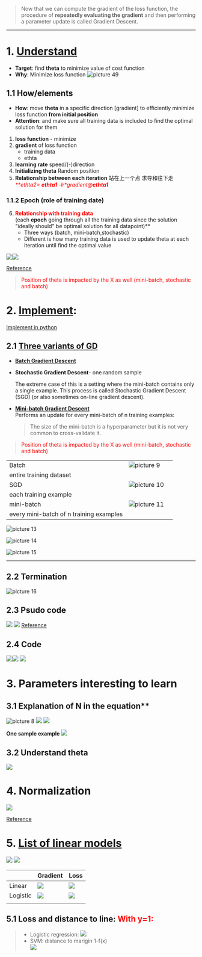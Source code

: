 
>Now that we can compute the gradient of the loss function, the procedure of **repeatedly evaluating 
the gradient** and then performing a parameter update is called Gradient Descent.  

---
# 1. [Understand](https://ruder.io/optimizing-gradient-descent/)
- **Target**: find **theta** to minimize value of cost function   
- **Why**: Minimize loss function
![picture 49](../../images/de86d5d51416a6154ae8bc27e2e5a7be8067be69c7583b3bd8cdb2375576ed7d.png)  
## 1.1 How/elements
- **How**: move **theta** in a specific direction [gradient] to efficiently minimize loss function **from initial position**  
- **Attention**: and make sure all training data is included to find the optimal solution for them

 1. **loss function** - minimize
 2. **gradient** of loss function
    - training data 
    - ethta
 3. **learning rate** speed/(-)direction
 4. **Initializing theta** Random position
 5. **Relationship between each iteration**  站在上一个点 求导和往下走  
     <font color='red'>_**ethta2= **ethta1** -lr*gradient@**ethta1**_</font>
 
### 1.1.2 Epoch (role of training date)   
 6. **<font color='red'>Relationship with training data**</font>  
   (each **epoch** going through all the training data since the solution "ideally should" be optimal solution for all datapoint)**
    - Three ways (batch, mini-batch,stochastic)
    - Different is how many training data is used to update theta at each iteration until find the optimal value
                                                                                                                                                                                                
![](.4_5_Gradient_descent_images/b2d2803f.png)![](.4_5_Gradient_descent_images/30d628cb.png)   
  
  [Reference](https://towardsdatascience.com/implement-gradient-descent-in-python-9b93ed7108d1)                                                                                                                                                                                                                                                                                                                                                    
><font color='red'>Position of theta is impacted by the X as well (mini-batch, stochastic and batch) </font>

# 2. [**Implement**](https://www.geeksforgeeks.org/ml-stochastic-gradient-descent-sgd/?ref=rp):
[Implement in python](https://towardsdatascience.com/gradient-descent-in-python-a0d07285742f)  
## 2.1 [Three variants of GD](https://www.geeksforgeeks.org/ml-mini-batch-gradient-descent-with-python/?ref=rp)
  - [**Batch Gradient Descent**](https://ruder.io/optimizing-gradient-descent/index.html#gradientdescentvariants)
  - **Stochastic Gradient Descent**- one random sample
  
     The extreme case of this is a setting where the mini-batch contains only a single example. 
     This process is called Stochastic Gradient Descent (SGD) (or also sometimes on-line gradient descent).
      
  - [**Mini-batch Gradient Descent**](https://www.geeksforgeeks.org/ml-mini-batch-gradient-descent-with-python/?ref=rp)  
    Performs an update for every mini-batch of n training examples:
    >The size of the mini-batch is a hyperparameter but it is not very common to cross-validate it.   
                                                                                                                                                                                               

><font color='red'>Position of theta is impacted by the X as well (mini-batch, stochastic and batch)</font>

|   |   |   |
|---|---|---|
| Batch  |  ![picture 9](../../images/7cd217b137245d77e32fab3d14c5e3f6fc1f245824c4ffca4848c225e386070f.png)  
 | entire training dataset  |
| SGD  | ![picture 10](../../images/2f4c6576e773055ac2bfaf6d2e5138b7320176eb1f25e87f18d982317c560bf1.png)  
  |  each training example |
| mini-batch  | ![picture 11](../../images/87a47ebba8ecd13134a25ac796d8e165a8a2f54295254e295806d6fe59ff1a3c.png)  
  | every mini-batch of n training examples  |

![picture 13](../../images/4d029ef0f5823c508396c689faea254912e502e8d52cfcbb544a7944de7d662c.png)  

![picture 14](../../images/1951046aa0d550c781521a500ea954be59b82d4c485f181172af8f4918193de2.png)  

![picture 15](../../images/ddb5521dee7d0c16b23a072b54e022445d5f183511d19198f5ca4b8383bfdfd8.png)  

---
## 2.2 Termination
![picture 16](../../images/652fbb205d14fdb71591ea5583e24ce27b118a0ea28b3d9e97e2b908395dac84.png)  
## 2.3 Psudo code
![](.4_5_Gradient_descent_images/1291a8bb.png)
![](.4_5_Gradient_descent_images/0845f601.png)
[Reference](https://www.ritchieng.com/machine-learning-resources/)
## 2.4 Code
![](.4_5_Gradient_descent_images/4dff73da.png)![](.4_5_Gradient_descent_images/46509fdd.png)
![](.4_5_Gradient_descent_images/69b3c5fc.png)
# 3. Parameters interesting to learn 
## 3.1 Explanation of N in the equation**  
![picture 8](../../images/1f414a3db11ba47069131ae8b877d90cf5b5f7a26b32868ab3903fe7a57403de.png) 
![](.ML_concepts_images/2728518c.png)
![](.ML_concepts_images/c2e62588.png)

 **One sample example**
 ![](.ML_concepts_images/4575c2c2.png)

## 3.2 Understand theta
![](.ML_concepts_images/e693ea8e.png)

# 4. Normalization                                                                                                                                                                                                                                                                                                                                                                  
![](.ML_concepts_images/f025ba49.png)                                                                                                                                                                                                                                                                                                                                                                  
 
[Reference](https://cs231n.github.io/optimization-1/)

# 5. [List of linear models](http://lina.faculty.asu.edu/deeplearn/Lectures/EEE598DL_KNN_LogisticRegression_SVM.pdf)

![](.4_5_Gradient_descent_images/e9a74e00.png) 
![](.4_5_Gradient_descent_images/5ea8cfe8.png)

|   | Gradient  |Loss   | 
|---|---|---|
|Linear   | ![](.4_5_Gradient_descent_images/12444629.png)  |![](.4_5_Gradient_descent_images/ba6b59a7.png)   | 
|Logistic   |![](.4_5_Gradient_descent_images/9a0aeaeb.png)   |![](.4_5_Gradient_descent_images/feb3969c.png)   |
|   |   |   |
## 5.1 Loss and distance to line: <font color='red'>With y=1:</font>
>- Logistic regression:
  > ![](.4_5_Gradient_descent_images/46c8fb46.png)
> - SVM: distance to marigin 1-f(x)  
  > ![](.4_5_Gradient_descent_images/694ac04a.png)


